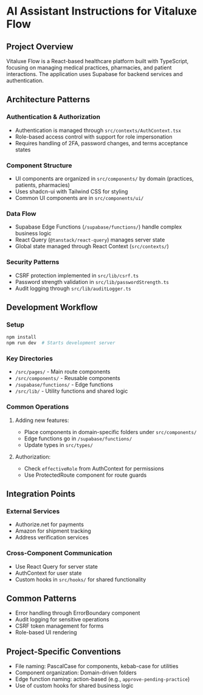 # AI Assistant Instructions for Vitaluxe Flow

## Project Overview
Vitaluxe Flow is a React-based healthcare platform built with TypeScript, focusing on managing medical practices, pharmacies, and patient interactions. The application uses Supabase for backend services and authentication.

## Architecture Patterns

### Authentication & Authorization
- Authentication is managed through `src/contexts/AuthContext.tsx`
- Role-based access control with support for role impersonation
- Requires handling of 2FA, password changes, and terms acceptance states

### Component Structure
- UI components are organized in `src/components/` by domain (practices, patients, pharmacies)
- Uses shadcn-ui with Tailwind CSS for styling
- Common UI components are in `src/components/ui/`

### Data Flow
- Supabase Edge Functions (`/supabase/functions/`) handle complex business logic
- React Query (`@tanstack/react-query`) manages server state
- Global state managed through React Context (`src/contexts/`)

### Security Patterns
- CSRF protection implemented in `src/lib/csrf.ts`
- Password strength validation in `src/lib/passwordStrength.ts`
- Audit logging through `src/lib/auditLogger.ts`

## Development Workflow

### Setup
```bash
npm install
npm run dev  # Starts development server
```

### Key Directories
- `/src/pages/` - Main route components
- `/src/components/` - Reusable components
- `/supabase/functions/` - Edge functions
- `/src/lib/` - Utility functions and shared logic

### Common Operations
1. Adding new features:
   - Place components in domain-specific folders under `src/components/`
   - Edge functions go in `/supabase/functions/`
   - Update types in `src/types/`

2. Authorization:
   - Check `effectiveRole` from AuthContext for permissions
   - Use ProtectedRoute component for route guards

## Integration Points

### External Services
- Authorize.net for payments
- Amazon for shipment tracking
- Address verification services

### Cross-Component Communication
- Use React Query for server state
- AuthContext for user state
- Custom hooks in `src/hooks/` for shared functionality

## Common Patterns
- Error handling through ErrorBoundary component
- Audit logging for sensitive operations
- CSRF token management for forms
- Role-based UI rendering

## Project-Specific Conventions
- File naming: PascalCase for components, kebab-case for utilities
- Component organization: Domain-driven folders
- Edge function naming: action-based (e.g., `approve-pending-practice`)
- Use of custom hooks for shared business logic